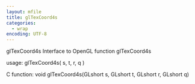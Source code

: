 ```yaml
---
layout: mfile
title: glTexCoord4s
categories:
  - wrap
encoding: UTF-8
---
```


glTexCoord4s  Interface to OpenGL function glTexCoord4s

usage:  glTexCoord4s( s, t, r, q )

C function:  void glTexCoord4s(GLshort s, GLshort t, GLshort r, GLshort q)